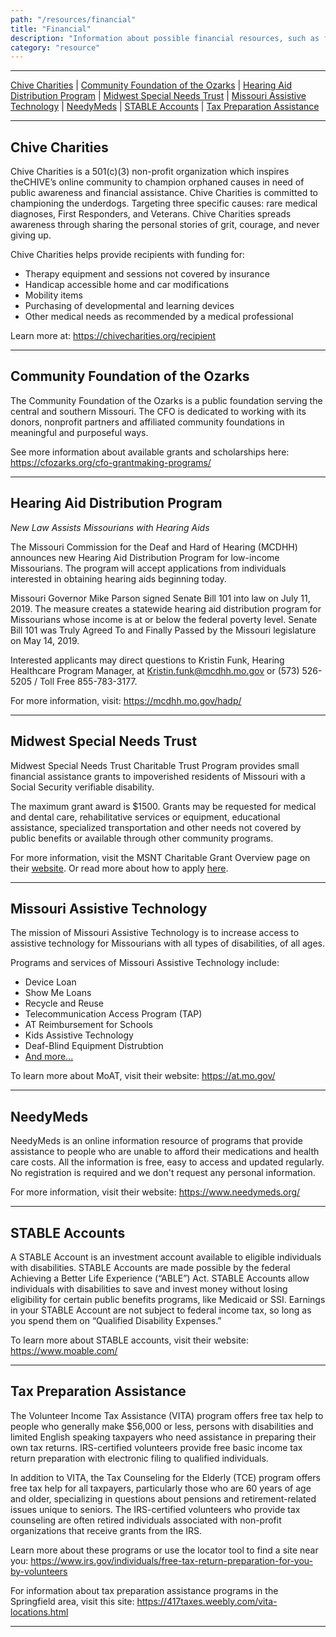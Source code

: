 ```yaml
---
path: "/resources/financial"
title: "Financial"
description: "Information about possible financial resources, such as funding sources, and also other options that help aid individuals and families."
category: "resource"
---
```


---

[Chive Charities](#chive-charities) | [Community Foundation of the Ozarks](#community-foundation-of-the-ozarks) | [Hearing Aid Distribution Program](#hearing-aid-distribution-program) | [Midwest Special Needs Trust](#midwest-special-needs-trust) | [Missouri Assistive Technology](#missouri-assistive-technology) | [NeedyMeds](#needymeds) | [STABLE Accounts](#stable-accounts) | [Tax Preparation Assistance](#tax-preparation-assistance)

---

## Chive Charities

Chive Charities is a 501(c)(3) non-profit organization which inspires theCHIVE’s online community to champion orphaned causes in need of public awareness and financial assistance. Chive Charities is committed to championing the underdogs. Targeting three specific causes: rare medical diagnoses, First Responders, and Veterans. Chive Charities spreads awareness through sharing the personal stories of grit, courage, and never giving up.

Chive Charities helps provide recipients with funding for:

- Therapy equipment and sessions not covered by insurance
- Handicap accessible home and car modifications
- Mobility items
- Purchasing of developmental and learning devices
- Other medical needs as recommended by a medical professional

Learn more at: https://chivecharities.org/recipient

---

## Community Foundation of the Ozarks

The Community Foundation of the Ozarks is a public foundation serving the central and southern Missouri. The CFO is dedicated to working with its donors, nonprofit partners and affiliated community foundations in meaningful and purposeful ways.

See more information about available grants and scholarships here: https://cfozarks.org/cfo-grantmaking-programs/

---

## Hearing Aid Distribution Program

_New Law Assists Missourians with Hearing Aids_

The Missouri Commission for the Deaf and Hard of Hearing (MCDHH) announces new Hearing Aid Distribution Program for low-income Missourians. The program will accept applications from individuals interested in obtaining hearing aids beginning today.

Missouri Governor Mike Parson signed Senate Bill 101 into law on July 11, 2019. The measure creates a statewide hearing aid distribution program for Missourians whose income is at or below the federal poverty level. Senate Bill 101 was Truly Agreed To and Finally Passed by the Missouri legislature on May 14, 2019.

Interested applicants may direct questions to Kristin Funk, Hearing Healthcare Program Manager, at Kristin.funk@mcdhh.mo.gov or (573) 526-5205 / Toll Free 855-783-3177.

For more information, visit: https://mcdhh.mo.gov/hadp/

---

## Midwest Special Needs Trust

Midwest Special Needs Trust Charitable Trust Program provides small financial assistance grants to impoverished residents of Missouri with a Social Security verifiable disability.

The maximum grant award is \$1500. Grants may be requested for medical and dental care, rehabilitative services or equipment, educational assistance, specialized transportation and other needs not covered by public benefits or available through other community programs.

For more information, visit the MSNT Charitable Grant Overview page on their [website](https://www.midwestspecialneedstrust.org/charitable-program/about/). Or read more about how to apply [here](https://www.midwestspecialneedstrust.org/charitable-program/apply/).

---

## Missouri Assistive Technology

The mission of Missouri Assistive Technology is to increase access to assistive technology for Missourians with all types of disabilities, of all ages.

Programs and services of Missouri Assistive Technology include:

- Device Loan
- Show Me Loans
- Recycle and Reuse
- Telecommunication Access Program (TAP)
- AT Reimbursement for Schools
- Kids Assistive Technology
- Deaf-Blind Equipment Distrubtion
- [And more...](https://at.mo.gov/services.html)

To learn more about MoAT, visit their website: https://at.mo.gov/

---

## NeedyMeds

NeedyMeds is an online information resource of programs that provide assistance to people who are unable to afford their medications and health care costs. All the information is free, easy to access and updated regularly. No registration is required and we don't request any personal information.

For more information, visit their website: https://www.needymeds.org/

---

## STABLE Accounts

A STABLE Account is an investment account available to eligible individuals with disabilities. STABLE Accounts are made possible by the federal Achieving a Better Life Experience (“ABLE”) Act. STABLE Accounts allow individuals with disabilities to save and invest money without losing eligibility for certain public benefits programs, like Medicaid or SSI. Earnings in your STABLE Account are not subject to federal income tax, so long as you spend them on “Qualified Disability Expenses.”

To learn more about STABLE accounts, visit their website: https://www.moable.com/

---

## Tax Preparation Assistance

The Volunteer Income Tax Assistance (VITA) program offers free tax help to people who generally make \$56,000 or less, persons with disabilities and limited English speaking taxpayers who need assistance in preparing their own tax returns. IRS-certified volunteers provide free basic income tax return preparation with electronic filing to qualified individuals.

In addition to VITA, the Tax Counseling for the Elderly (TCE) program offers free tax help for all taxpayers, particularly those who are 60 years of age and older, specializing in questions about pensions and retirement-related issues unique to seniors. The IRS-certified volunteers who provide tax counseling are often retired individuals associated with non-profit organizations that receive grants from the IRS.

Learn more about these programs or use the locator tool to find a site near you: https://www.irs.gov/individuals/free-tax-return-preparation-for-you-by-volunteers

For information about tax preparation assistance programs in the Springfield area, visit this site: https://417taxes.weebly.com/vita-locations.html

---
